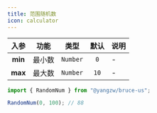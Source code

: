 ```yaml
---
title: 范围随机数
icon: calculator
---
```


入参|功能|类型|默认|说明
:-:|:-:|:-:|:-:|-
**min**|最小数|`Number`|`0`|-
**max**|最大数|`Number`|`10`|-

```js
import { RandomNum } from "@yangzw/bruce-us";

RandomNum(0, 100); // 88
```